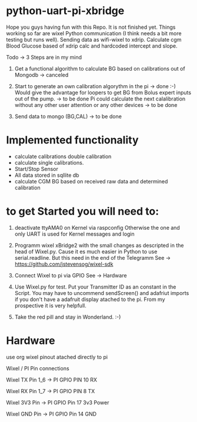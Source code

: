 # python-uart-pi-xbridge

Hope you guys having fun with this Repo.
It is not finished yet.
Things working so far are wixel Python communication (I think needs a bit more testing but runs well).
Sending data as wifi-wixel to xdrip.
Calculate cgm Blood Glucose based of xdrip calc and hardcoded intercept and slope.

Todo -> 3 Steps are in my mind

1. Get a functional algorithm to calculate BG based on calibrations out of Mongodb -> canceled

2. Start to generate an own calibration algorythm in the pi							-> done :-)
   Would give the advantage for loopers to get BG from Bolus expert inputs out of the pump. -> to be done
   Pi could calculate the next calalibration without any other user attention or any other devices -> to be done 

3. Send data to mongo (BG,CAL)  -> to be done

# Implemented functionality

- calculate calibrations double calibration
- calculate single calibrations.
- Start/Stop Sensor
- All data stored in sqllite db
- calculate CGM BG based on received raw data and determined calibration


# to get Started you will need to:
1. deactivate ttyAMA0 on Kernel via raspconfig
   Otherwise the one and only UART is used for Kernel messages and login

2. Programm wixel xBridge2 with the small changes as descripted in the head of  Wixel.py.
   Cause it es much easier in Python to use serial.readline. But this need <CR><LF> in the end of the Telegramm 
   See -> https://github.com/jstevensog/wixel-sdk

3. Connect Wixel to pi via GPIO
   See -> Hardware

4. Use Wixel.py for test. Put your Transmitter ID as an constant in the Script.
   You may have to uncommend sendScreen() and adafriut imports  
   if you don't have a adafruit display atached to the pi. From my prospective it is very helpfull.
   
5. Take the red pill and stay in Wonderland. :-)



# Hardware
use org wixel pinout atached directly to pi

Wixel             /  PI Pin connections

Wixel TX  Pin 1_6 -> PI GPIO PIN 10 RX

Wixel RX  Pin 1_7 -> PI GPIO PIN  8 TX

Wixel 3V3 Pin     -> PI GPIO Pin 17 3v3 Power

Wixel GND Pin     -> PI GPIO Pin 14 GND

